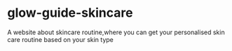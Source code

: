 # glow-guide-skincare
A website about skincare routine,where you can get your personalised skin care routine based on your skin type
